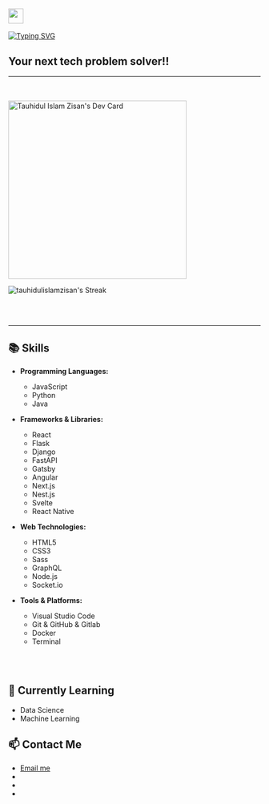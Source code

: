 ###  <img src="https://raw.githubusercontent.com/MartinHeinz/MartinHeinz/master/wave.gif" width="30px"> <br />
[![Typing SVG](https://readme-typing-svg.herokuapp.com?font=Fira+Code&pause=1000&width=435&lines=Hi%2C+I'm+Tauhidul+Islam+Zisan!;I'm+Full+Stack+Engineer)](https://git.io/typing-svg)


## Your next tech problem solver!!

---

<br /><br />
<a href="https://app.daily.dev/tauhidulislamzisan"><img src="https://api.daily.dev/devcards/v2/oX0OqLJz8chlwRmxBPbXo.png?type=default&r=qvg" width="356" alt="Tauhidul Islam Zisan's Dev Card"/></a>


![tauhidulislamzisan's Streak](https://github-readme-streak-stats.herokuapp.com/?user=tauhidulislamzisan&theme=vue&hide_border=true)

<br />

<br />

---

## 📚 Skills

- **Programming Languages:** 
  - JavaScript
  - Python
  - Java
- **Frameworks & Libraries:**
  - React
  - Flask
  - Django
  - FastAPI
  - Gatsby
  - Angular
  - Next.js
  - Nest.js
  - Svelte
  - React Native
- **Web Technologies:**
  - HTML5
  - CSS3
  - Sass
  - GraphQL
  - Node.js
  - Socket.io
  
- **Tools & Platforms:**
  - Visual Studio Code
  - Git & GitHub & Gitlab
  - Docker
  - Terminal
    
<br />
<br />

## 🌱 Currently Learning

- Data Science
- Machine Learning

## 📫 Contact Me
- [Email me](mailto:zisan13407@gmail.com)
- [twitter]: http://twitter.com/ti_zisan
- [instagram]: https://www.instagram.com/ti_zisan
- [linkedin]: https://www.linkedin.com/in/ti-zisan
